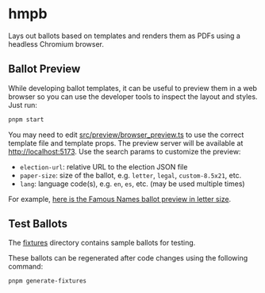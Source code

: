 # hmpb

Lays out ballots based on templates and renders them as PDFs using a headless
Chromium browser.

## Ballot Preview

While developing ballot templates, it can be useful to preview them in a web
browser so you can use the developer tools to inspect the layout and styles.
Just run:

```sh
pnpm start
```

You may need to edit
[src/preview/browser_preview.ts](src/preview/browser_preview.ts) to use the
correct template file and template props. The preview server will be available
at [http://localhost:5173](http://localhost:5173). Use the search params to
customize the preview:

- `election-url`: relative URL to the election JSON file
- `paper-size`: size of the ballot, e.g. `letter`, `legal`, `custom-8.5x21`,
  etc.
- `lang`: language code(s), e.g. `en`, `es`, etc. (may be used multiple times)

For example,
[here is the Famous Names ballot preview in letter size](http://localhost:5173/?election-url=/libs-fixtures/electionFamousNames2021/electionBase.json&paper-size=letter).

## Test Ballots

The [fixtures](./fixtures) directory contains sample ballots for testing.

These ballots can be regenerated after code changes using the following command:

```sh
pnpm generate-fixtures
```
